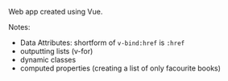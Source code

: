Web app created using Vue.

Notes:

- Data Attributes: shortform of `v-bind:href` is `:href`
- outputting lists (v-for)
- dynamic classes
- computed properties (creating a list of only facourite books)